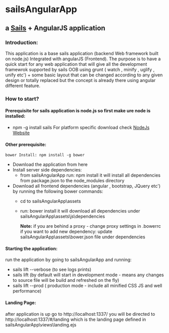 # sailsAngularApp

## a [Sails](http://sailsjs.org) + AngularJS application

### Introduction:
This application is a base sails application (backend Web framework built on node.js) Integrated with angularJS (Frontend).
The purpose is to have a quick start for any web application that will give all the development framewrok supported by sails OOB using grunt ( watch , minify , uglify , unify etc') + some basic layout that can be changed according to any given design or totally replaced but the concept is already there using angular different feature.

### How to start?
#### Prerequisite for sails application is node.js so first make ure node is installed:
 - npm -g install sails
   For platform specific download check [NodeJs Website](https://nodejs.org/en/)
#### Other prerequisite:
	bower Install: npm install -g bower

 - Download the application from here
 - Install server side dependencies:
 	- from sailsAngularApp run: npm install
 	  it will install all dependencies from package.json to the node_modules directory
 - Download all frontend dependencies (angular , bootstrap, JQuery etc') by running the following bower commands:
 	- cd to sailsAngularApp\assets
 	- run: bower install
 	  it will download all dependencies under sailsAngularApp\assets\js\dependencies

 	  **Note:** if you are behind a proxy - change proxy settings in .bowerrc
 	  		if you want to add new dependency: update sailsAngularApp\assets\bower.json file under dependencies

#### Starting the application:
run the application by going to sailsAngularApp and running:
 - sails lift --verbose (to see logs prints)
 - sails lift (by default will start in development mode - means any changes to source file will be build and refreshed on the fly)
 - sails lift --prod ( production mode  - include all minified CSS JS and well performance)

#### Landing Page:
after application is up go to http://localhost:1337/ you will be directed to http://localhost:1337/#/landing which is the landing page defined in sailsAngularApp\views\landing.ejs

